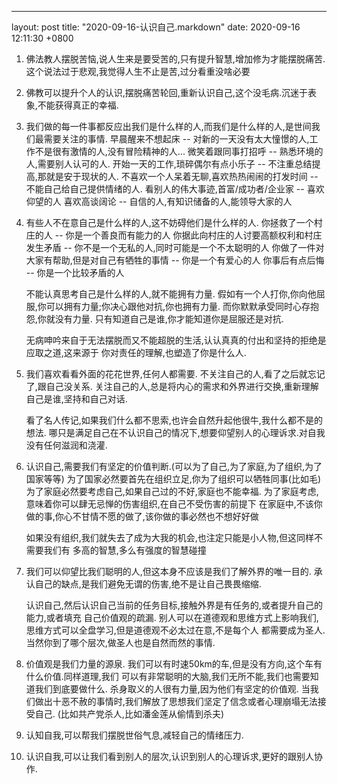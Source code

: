 ---
layout: post
title:  "2020-09-16-认识自己.markdown"
date:   2020-09-16 12:11:30 +0800

1) 佛法教人摆脱苦恼,说人生来是要受苦的,只有提升智慧,增加修为才能摆脱痛苦.
这个说法过于悲观,我觉得人生不止是苦,过分看重没啥必要
2) 佛教可以提升个人的认识,摆脱痛苦轮回,重新认识自己,这个没毛病.沉迷于表象,不能获得真正的幸福.
3) 我们做的每一件事都反应出我们是什么样的人,而我们是什么样的人,是世间我们最需要关注的事情.
    早晨醒来不想起床 -- 对新的一天没有太大憧憬的人,工作不是很有激情的人,没有冒险精神的人...
    微笑着跟同事打招呼 -- 熟悉环境的人,需要别人认可的人.
    开始一天的工作,琐碎偶尔有点小乐子 -- 不注重总结提高,那就是安于现状的人.
    不喜欢一个人呆着无聊,喜欢热热闹闹的打发时间 -- 不能自己给自己提供情绪的人.
    看别人的伟大事迹,首富/成功者/企业家 -- 喜欢仰望的人
    喜欢高谈阔论 -- 自信的人,有知识储备的人,能领导大家的人
4) 有些人不在意自己是什么样的人,这不妨碍他们是什么样的人.
    你拯救了一个村庄的人 -- 你是一个善良而有能力的人
    你据此向村庄的人讨要高额权利和村庄发生矛盾 -- 你不是一个无私的人,同时可能是一个不太聪明的人
    你做了一件对大家有帮助,但是对自己有牺牲的事情 -- 你是一个有爱心的人
    你事后有点后悔 -- 你是一个比较矛盾的人

    不能认真思考自己是什么样的人,就不能拥有力量.
    假如有一个人打你,你向他屈服,你可以拥有力量;你决心跟他对抗,你也拥有力量.
    而你默默承受同时心存抱怨,你就没有力量.
    只有知道自己是谁,你才能知道你是屈服还是对抗.
    
    无病呻吟来自于无法摆脱而又不能超脱的生活,认认真真的付出和坚持的拒绝是应取之道,这来源于
    你对责任的理解,也塑造了你是什么人.
5) 我们喜欢看看外面的花花世界,任何人都需要.
    不关注自己的人,看了之后就忘记了,跟自己没关系.
    关注自己的人,总是将内心的需求和外界进行交换,重新理解自己是谁,坚持和自己对话.
    
    看了名人传记,如果我们什么都不思索,也许会自然升起他很牛,我什么都不是的想法.
    哪只是满足自己在不认识自己的情况下,想要仰望别人的心理诉求.对自我没有任何滋润和浇灌.
6) 认识自己,需要我们有坚定的价值判断.(可以为了自己,为了家庭,为了组织,为了国家等等)
    为了国家必然要首先在组织立足,你为了组织可以牺牲同事(比如毛)
    为了家庭必然要考虑自己,如果自己过的不好,家庭也不能幸福.
    为了家庭考虑,意味着你可以肆无忌惮的伤害组织,在自己不受伤害的前提下
    在家庭中,不该你做的事,你心不甘情不愿的做了,该你做的事必然也不想好好做
    
    如果没有组织,我们就失去了成为大我的机会,也注定只能是小人物,但这同样不需要我们有
    多高的智慧,多么有强度的智慧碰撞
7) 我们可以仰望比我们聪明的人,但这本身不应该是我们了解外界的唯一目的.
    承认自己的缺点,是我们避免无谓的伤害,绝不是让自己畏畏缩缩.
    
    认识自己,然后认识自己当前的任务目标,接触外界是有任务的,或者提升自己的能力,或者填充
    自己价值观的疏漏.
    别人可以在道德观和思维方式上影响我们,思维方式可以全盘学习,但是道德观不必太过在意,不是每个人
    都需要成为圣人.当然你到了哪个层次,做圣人也是自然而然的事情.
8) 价值观是我们力量的源泉.
    我们可以有时速50km的车,但是没有方向,这个车有什么价值.同样道理,我们
    可以有非常聪明的大脑,我们无所不能,我们也需要知道我们到底要做什么.
    杀身取义的人很有力量,因为他们有坚定的价值观.
    当我们做出十恶不赦的事情时,我们解放了思想我们坚定了信念或者心理崩塌无法接受自己.
    (比如共产党杀人,比如潘金莲从偷情到杀夫)
9) 认知自我,可以帮我们摆脱世俗气息,减轻自己的情绪压力.
10) 认识自我,可以让我们看到别人的层次,认识到别人的心理诉求,更好的跟别人协作.

    






